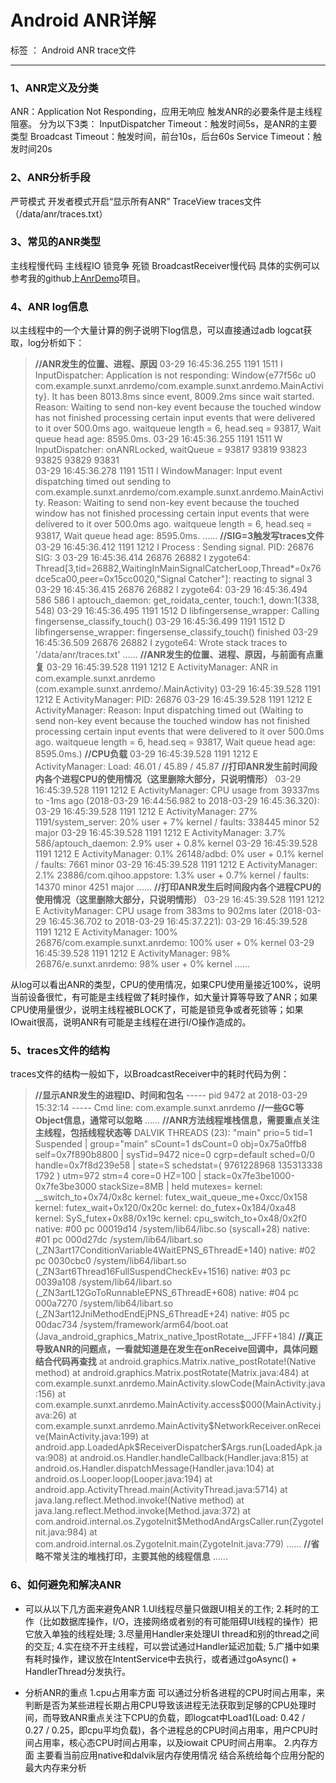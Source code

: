 ﻿# Android ANR详解

标签 ： Android ANR trace文件

---

### 1、ANR定义及分类
ANR：Application Not Responding，应用无响应
触发ANR的必要条件是主线程阻塞。
分为以下3类：
InputDispatcher Timeout：触发时间5s，是ANR的主要类型
Broadcast Timeout：触发时间，前台10s，后台60s
Service Timeout：触发时间20s

### 2、ANR分析手段
严苛模式
开发者模式开启“显示所有ANR”
TraceView
traces文件（/data/anr/traces.txt）

### 3、常见的ANR类型
主线程慢代码
主线程IO
锁竞争
死锁
BroadcastReceiver慢代码
具体的实例可以参考我的github上[AnrDemo](https://github.com/AndroidDog/ANRDemo)项目。

### 4、ANR log信息
以主线程中的一个大量计算的例子说明下log信息，可以直接通过adb logcat获取，log分析如下：
>**//ANR发生的位置、进程、原因**
03-29 16:45:36.255  1191  1511 I InputDispatcher: Application is not responding: Window{e77f56c u0 com.example.sunxt.anrdemo/com.example.sunxt.anrdemo.MainActivity}.  It has been 8013.8ms since event, 8009.2ms since wait started.  Reason: Waiting to send non-key event because the touched window has not finished processing certain input events that were delivered to it over 500.0ms ago. waitqueue length = 6, head.seq = 93817, Wait queue head age: 8595.0ms.
03-29 16:45:36.255  1191  1511 W InputDispatcher: onANRLocked, waitQueue = 93817  93819  93823  93825  93829  93831  
03-29 16:45:36.278  1191  1511 I WindowManager: Input event dispatching timed out sending to com.example.sunxt.anrdemo/com.example.sunxt.anrdemo.MainActivity.  Reason: Waiting to send non-key event because the touched window has not finished processing certain input events that were delivered to it over 500.0ms ago. waitqueue length = 6, head.seq = 93817, Wait queue head age: 8595.0ms.
......
**//SIG=3触发写traces文件**
03-29 16:45:36.412  1191  1212 I Process : Sending signal. PID: 26876 SIG: 3
03-29 16:45:36.414 26876 26882 I zygote64: Thread[3,tid=26882,WaitingInMainSignalCatcherLoop,Thread*=0x76dce5ca00,peer=0x15cc0020,"Signal Catcher"]: reacting to signal 3
03-29 16:45:36.415 26876 26882 I zygote64: 
03-29 16:45:36.494   586   586 I aptouch_daemon: get_roidata_center, touch:1, down:1(338, 548)
03-29 16:45:36.495  1191  1512 D libfingersense_wrapper: Calling fingersense_classify_touch()
03-29 16:45:36.499  1191  1512 D libfingersense_wrapper: fingersense_classify_touch() finished
03-29 16:45:36.509 26876 26882 I zygote64: Wrote stack traces to '/data/anr/traces.txt'
......
**//ANR发生的位置、进程、原因，与前面有点重复**
03-29 16:45:39.528  1191  1212 E ActivityManager: ANR in com.example.sunxt.anrdemo (com.example.sunxt.anrdemo/.MainActivity)
03-29 16:45:39.528  1191  1212 E ActivityManager: PID: 26876
03-29 16:45:39.528  1191  1212 E ActivityManager: Reason: Input dispatching timed out (Waiting to send non-key event because the touched window has not finished processing certain input events that were delivered to it over 500.0ms ago. waitqueue length = 6, head.seq = 93817, Wait queue head age: 8595.0ms.)
**//CPU负载**
03-29 16:45:39.528  1191  1212 E ActivityManager: Load: 46.01 / 45.89 / 45.87
**//打印ANR发生前时间段内各个进程CPU的使用情况（这里删除大部分，只说明情形）**
03-29 16:45:39.528  1191  1212 E ActivityManager: CPU usage from 39337ms to -1ms ago (2018-03-29 16:44:56.982 to 2018-03-29 16:45:36.320):
03-29 16:45:39.528  1191  1212 E ActivityManager:   27% 1191/system_server: 20% user + 7% kernel / faults: 338445 minor 52 major
03-29 16:45:39.528  1191  1212 E ActivityManager:   3.7% 586/aptouch_daemon: 2.9% user + 0.8% kernel
03-29 16:45:39.528  1191  1212 E ActivityManager:   0.1% 26148/adbd: 0% user + 0.1% kernel / faults: 7661 minor
03-29 16:45:39.528  1191  1212 E ActivityManager:   2.1% 23886/com.qihoo.appstore: 1.3% user + 0.7% kernel / faults: 14370 minor 4251 major
......
**//打印ANR发生后时间段内各个进程CPU的使用情况（这里删除大部分，只说明情形）**
03-29 16:45:39.528  1191  1212 E ActivityManager: CPU usage from 383ms to 902ms later (2018-03-29 16:45:36.702 to 2018-03-29 16:45:37.221):
03-29 16:45:39.528  1191  1212 E ActivityManager:   100% 26876/com.example.sunxt.anrdemo: 100% user + 0% kernel
03-29 16:45:39.528  1191  1212 E ActivityManager:     98% 26876/e.sunxt.anrdemo: 98% user + 0% kernel
......

从log可以看出ANR的类型，CPU的使用情况，如果CPU使用量接近100%，说明当前设备很忙，有可能是主线程做了耗时操作，如大量计算等导致了ANR；如果CPU使用量很少，说明主线程被BLOCK了，可能是锁竞争或者死锁等；如果IOwait很高，说明ANR有可能是主线程在进行I/O操作造成的。

### 5、traces文件的结构
traces文件的结构一般如下，以BroadcastReceiver中的耗时代码为例：
>**//显示ANR发生的进程ID、时间和包名**
----- pid 9472 at 2018-03-29 15:32:14 -----
Cmd line: com.example.sunxt.anrdemo
**//一些GC等Object信息，通常可以忽略**
......
**//ANR方法线程堆栈信息，需要重点关注主线程，包括线程状态等**
DALVIK THREADS (23):
"main" prio=5 tid=1 Suspended
  | group="main" sCount=1 dsCount=0 obj=0x75a0ffb8 self=0x7f890b8800
  | sysTid=9472 nice=0 cgrp=default sched=0/0 handle=0x7f8d239e58
  | state=S schedstat=( 9761228968 135313338 1792 ) utm=972 stm=4 core=0 HZ=100
  | stack=0x7fe3be1000-0x7fe3be3000 stackSize=8MB
  | held mutexes=
  kernel: __switch_to+0x74/0x8c
  kernel: futex_wait_queue_me+0xcc/0x158
  kernel: futex_wait+0x120/0x20c
  kernel: do_futex+0x184/0xa48
  kernel: SyS_futex+0x88/0x19c
  kernel: cpu_switch_to+0x48/0x2f0
  native: #00 pc 00019d14  /system/lib64/libc.so (syscall+28)
  native: #01 pc 000d27dc  /system/lib64/libart.so (_ZN3art17ConditionVariable4WaitEPNS_6ThreadE+140)
  native: #02 pc 0030cbc0  /system/lib64/libart.so (_ZN3art6Thread16FullSuspendCheckEv+1516)
  native: #03 pc 0039a108  /system/lib64/libart.so (_ZN3artL12GoToRunnableEPNS_6ThreadE+608)
  native: #04 pc 000a7270  /system/lib64/libart.so (_ZN3art12JniMethodEndEjPNS_6ThreadE+24)
  native: #05 pc 00dac734  /system/framework/arm64/boot.oat (Java_android_graphics_Matrix_native_1postRotate__JFFF+184)
  **//真正导致ANR的问题点，一看就知道是在发生在onReceive回调中，具体问题结合代码再查找**
  at android.graphics.Matrix.native_postRotate!(Native method)
  at android.graphics.Matrix.postRotate(Matrix.java:484)
  at com.example.sunxt.anrdemo.MainActivity.slowCode(MainActivity.java:156)
  at com.example.sunxt.anrdemo.MainActivity.access\$000(MainActivity.java:26)
  at com.example.sunxt.anrdemo.MainActivity\$NetworkReceiver.onReceive(MainActivity.java:199)
  at android.app.LoadedApk$ReceiverDispatcher\$Args.run(LoadedApk.java:908)
  at android.os.Handler.handleCallback(Handler.java:815)
  at android.os.Handler.dispatchMessage(Handler.java:104)
  at android.os.Looper.loop(Looper.java:194)
  at android.app.ActivityThread.main(ActivityThread.java:5714)
  at java.lang.reflect.Method.invoke!(Native method)
  at java.lang.reflect.Method.invoke(Method.java:372)
  at com.android.internal.os.ZygoteInit\$MethodAndArgsCaller.run(ZygoteInit.java:984)
  at com.android.internal.os.ZygoteInit.main(ZygoteInit.java:779)
  ......
  **//省略不常关注的堆栈打印，主要其他的线程信息**
  ......
  
### 6、如何避免和解决ANR
- 可以从以下几方面来避免ANR
1.UI线程尽量只做跟UI相关的工作;
2.耗时的工作（比如数据库操作，I/O，连接网络或者别的有可能阻碍UI线程的操作）把它放入单独的线程处理;
3.尽量用Handler来处理UI thread和别的thread之间的交互;
4.实在绕不开主线程，可以尝试通过Handler延迟加载;
5.广播中如果有耗时操作，建议放在IntentService中去执行，或者通过goAsync() + HandlerThread分发执行。

- 分析ANR的重点
1.cpu占用率方面
可以通过分析各进程的CPU时间占用率，来判断是否为某些进程长期占用CPU导致该进程无法获取到足够的CPU处理时间，而导致ANR重点关注下CPU的负载，即logcat中Load1(Load: 0.42 / 0.27 / 0.25，即cpu平均负载)，各个进程总的CPU时间占用率，用户CPU时间占用率，核心态CPU时间占用率，以及iowait CPU时间占用率。
2.内存方面
主要看当前应用native和dalvik层内存使用情况
结合系统给每个应用分配的最大内存来分析






